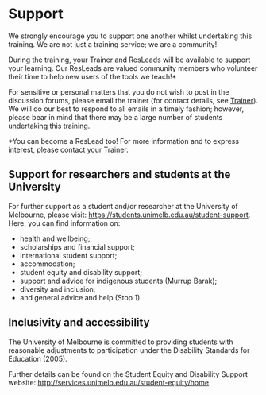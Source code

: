 # Support

We strongly encourage you to support one another whilst undertaking this training. We are not just a training service; we are a community!

During the training, your Trainer and ResLeads will be available to support your learning. Our ResLeads are valued community members who volunteer their time to help new users of the tools we teach!*

For sensitive or personal matters that you do not wish to post in the discussion forums, please email the trainer (for contact details, see [Trainer](../trainer.md)). We will do our best to respond to all emails in a timely fashion; however, please bear in mind that there may be a large number of students undertaking this training.

*You can become a ResLead too! For more information and to express interest, please contact your Trainer.

## Support for researchers and students at the University

For further support as a student and/or researcher at the University of Melbourne, please visit: https://students.unimelb.edu.au/student-support. Here, you can find information on:

* health and wellbeing;
* scholarships and financial support;
* international student support;
* accommodation;
* student equity and disability support;
* support and advice for indigenous students \(Murrup Barak\);
* diversity and inclusion;
* and general advice and help \(Stop 1\).

## Inclusivity and accessibility

The University of Melbourne is committed to providing students with reasonable adjustments to participation under the Disability Standards for Education (2005).

Further details can be found on the Student Equity and Disability Support website: http://services.unimelb.edu.au/student-equity/home.

